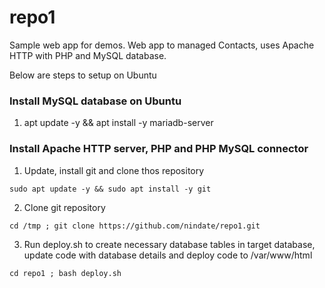 repo1
=====

Sample web app for demos. Web app to managed Contacts, uses Apache HTTP with PHP and MySQL database.

Below are steps to setup on Ubuntu

### Install MySQL database on Ubuntu

1. apt update -y && apt install -y mariadb-server


### Install Apache HTTP server, PHP and PHP MySQL connector

1. Update, install git and clone thos repository

```
sudo apt update -y && sudo apt install -y git
```

2. Clone git repository

```
cd /tmp ; git clone https://github.com/nindate/repo1.git
```

3. Run deploy.sh to create necessary database tables in target database, update code with database details and deploy code to /var/www/html

```
cd repo1 ; bash deploy.sh
```
